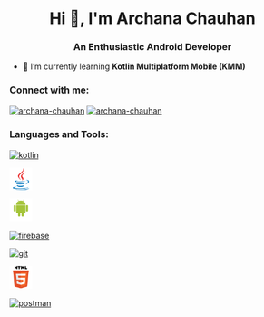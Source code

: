 <h1 align="center">Hi 👋, I'm Archana Chauhan</h1>
<h3 align="center">An Enthusiastic Android Developer</h3>


- 🌱 I’m currently learning **Kotlin Multiplatform Mobile (KMM)**

<h3 align="left">Connect with me:</h3>
<p align="left">
<a href="https://linkedin.com/in/archana-chauhan" target="blank"><img align="center" src="https://raw.githubusercontent.com/rahuldkjain/github-profile-readme-generator/master/src/images/icons/Social/linked-in-alt.svg" alt="archana-chauhan" height="30" width="40" /></a>
<a href="https://www.leetcode.com/archana-chauhan" target="blank"><img align="center" src="https://raw.githubusercontent.com/rahuldkjain/github-profile-readme-generator/master/src/images/icons/Social/leet-code.svg" alt="archana-chauhan" height="30" width="40" /></a>
</p>

<h3 align="left">Languages and Tools:</h3>
<p align="left">
  <a href="https://kotlinlang.org" target="blank" rel="noreferrer"> <img align="center" src="https://www.vectorlogo.zone/logos/kotlinlang/kotlinlang-icon.svg" alt="kotlin" width="40" height="40"/> </a>
  
  <a href="https://www.java.com" target="blank" rel="noreferrer"> <img align="center" src="https://raw.githubusercontent.com/devicons/devicon/master/icons/java/java-original.svg" alt="java" width="40" height="40"/> </a>
  
  <a href="https://developer.android.com" target="_blank" rel="noreferrer"> <img src="https://raw.githubusercontent.com/devicons/devicon/master/icons/android/android-original-wordmark.svg" alt="android" width="40" height="40"/> </a>
  
  <a href="https://firebase.google.com/" target="_blank" rel="noreferrer"> <img src="https://www.vectorlogo.zone/logos/firebase/firebase-icon.svg" alt="firebase" width="40" height="40"/> </a> 
  
  <a href="https://git-scm.com/" target="_blank" rel="noreferrer"> <img src="https://www.vectorlogo.zone/logos/git-scm/git-scm-icon.svg" alt="git" width="40" height="40"/> </a> 
  
  <a href="https://www.w3.org/html/" target="_blank" rel="noreferrer"> <img src="https://raw.githubusercontent.com/devicons/devicon/master/icons/html5/html5-original-wordmark.svg" alt="html5" width="40" height="40"/> </a>
  
  <a href="https://postman.com" target="_blank" rel="noreferrer"> <img src="https://www.vectorlogo.zone/logos/getpostman/getpostman-icon.svg" alt="postman" width="40" height="40"/> </a> </p>

